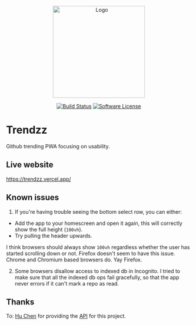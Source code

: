 <p align="center">
  <img src="https://github.com/omarryhan/trendzz/raw/master/public/logo_circular/512w/logo_circular.png" alt="Logo" title="Trendzz" height="250" width="250"/>
  <p align="center">
    <a href="https://github.com/omarryhan/trendzz/actions?query=workflow%3ACI"><img alt="Build Status" src="https://github.com/omarryhan/trendzz/workflows/CI/badge.svg"></a>
    <a href="https://github.com/omarryhan/trendzz"><img alt="Software License" src="https://img.shields.io/badge/license-MIT-brightgreen.svg?style=flat-square"></a>
  </p>
</p>

# Trendzz

Github trending PWA focusing on usability.

## Live website

https://trendzz.vercel.app/

## Known issues

1. If you're having trouble seeing the bottom select row, you can either:

- Add the app to your homescreen and open it again, this will correctly show the full height (`100vh`).
- Try pulling the header upwards.

I think browsers should always show `100vh` regardless whether the user has started scrolling down or not.
Firefox doesn't seem to have this issue. Chrome and Chromium based browsers do. Yay Firefox.

2. Some browsers disallow access to indexed db in Incognito. I tried to make sure that all the indexed db ops fail gracefully, so that the app never errors if it can't mark a repo as read.

## Thanks

To: [Hu Chen](https://github.com/huchenme) for providing the [API](https://github.com/huchenme/github-trending-api) for this project.
